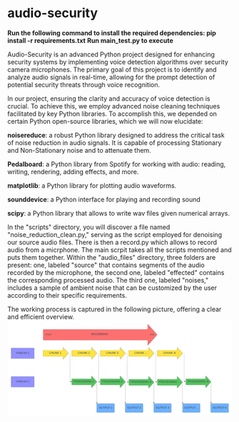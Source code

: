 # audio-security
**Run the following command to install the required dependencies: pip install -r requirements.txt**
    **Run main_test.py to execute**


Audio-Security is an advanced Python project designed for enhancing security systems by implementing voice detection algorithms over security camera microphones. The primary goal of this project is to identify and analyze audio signals in real-time, allowing for the prompt detection of potential security threats through voice recognition.

In our project, ensuring the clarity and accuracy of voice detection is crucial. To achieve this, we employ advanced noise cleaning techniques facilitated by key Python libraries.
To accomplish this, we depended on certain Python open-source libraries, which we will now elucidate:

**noisereduce**: a robust Python library designed to address the critical task of noise reduction in audio signals. It is capable of processing Stationary and Non-Stationary noise and to attenuate them.

**Pedalboard**: a Python library from Spotify for working with audio: reading, writing, rendering, adding effects, and more.

**matplotlib**: a Python library for plotting audio waveforms.

**sounddevice**: a Python interface for playing and recording sound

**scipy**: a Python library that allows to write wav files given numerical arrays.

In the "scripts" directory, you will discover a file named "noise_reduction_clean.py," serving as the script employed for denoising our source audio files. There is then a record.py which allows to record audio from a micrphone. The main scrpit takes all the scripts mentioned and puts them together. Within the "audio_files" directory, three folders are present: one, labeled "source" that contains segments of the audio recorded by the microphone, the second one, labeled "effected" contains the corresponding processed audio. The third one, labeled "noises," includes a sample of ambient noise that can be customized by the user according to their specific requirements.

The working process is captured in the following picture, offering a clear and efficient overview.
![Working process](https://github.com/pradeeparoulmoji/audio-security/blob/main/pictures/recording%20process.png)






